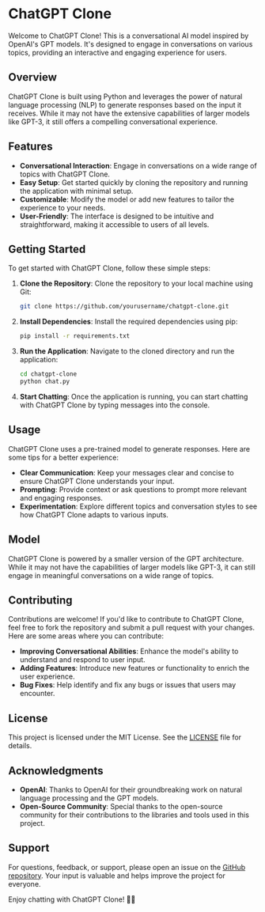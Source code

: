 # ChatGPT Clone

Welcome to ChatGPT Clone! This is a conversational AI model inspired by OpenAI's GPT models. It's designed to engage in conversations on various topics, providing an interactive and engaging experience for users.

## Overview

ChatGPT Clone is built using Python and leverages the power of natural language processing (NLP) to generate responses based on the input it receives. While it may not have the extensive capabilities of larger models like GPT-3, it still offers a compelling conversational experience.

## Features

- **Conversational Interaction**: Engage in conversations on a wide range of topics with ChatGPT Clone.
- **Easy Setup**: Get started quickly by cloning the repository and running the application with minimal setup.
- **Customizable**: Modify the model or add new features to tailor the experience to your needs.
- **User-Friendly**: The interface is designed to be intuitive and straightforward, making it accessible to users of all levels.

## Getting Started

To get started with ChatGPT Clone, follow these simple steps:

1. **Clone the Repository**: Clone the repository to your local machine using Git:

    ```bash
    git clone https://github.com/yourusername/chatgpt-clone.git
    ```

2. **Install Dependencies**: Install the required dependencies using pip:

    ```bash
    pip install -r requirements.txt
    ```

3. **Run the Application**: Navigate to the cloned directory and run the application:

    ```bash
    cd chatgpt-clone
    python chat.py
    ```

4. **Start Chatting**: Once the application is running, you can start chatting with ChatGPT Clone by typing messages into the console.

## Usage

ChatGPT Clone uses a pre-trained model to generate responses. Here are some tips for a better experience:

- **Clear Communication**: Keep your messages clear and concise to ensure ChatGPT Clone understands your input.
- **Prompting**: Provide context or ask questions to prompt more relevant and engaging responses.
- **Experimentation**: Explore different topics and conversation styles to see how ChatGPT Clone adapts to various inputs.

## Model

ChatGPT Clone is powered by a smaller version of the GPT architecture. While it may not have the capabilities of larger models like GPT-3, it can still engage in meaningful conversations on a wide range of topics.

## Contributing

Contributions are welcome! If you'd like to contribute to ChatGPT Clone, feel free to fork the repository and submit a pull request with your changes. Here are some areas where you can contribute:

- **Improving Conversational Abilities**: Enhance the model's ability to understand and respond to user input.
- **Adding Features**: Introduce new features or functionality to enrich the user experience.
- **Bug Fixes**: Help identify and fix any bugs or issues that users may encounter.

## License

This project is licensed under the MIT License. See the [LICENSE](LICENSE) file for details.

## Acknowledgments

- **OpenAI**: Thanks to OpenAI for their groundbreaking work on natural language processing and the GPT models.
- **Open-Source Community**: Special thanks to the open-source community for their contributions to the libraries and tools used in this project.

## Support

For questions, feedback, or support, please open an issue on the [GitHub repository](https://github.com/yourusername/chatgpt-clone). Your input is valuable and helps improve the project for everyone.

Enjoy chatting with ChatGPT Clone! 🤖💬